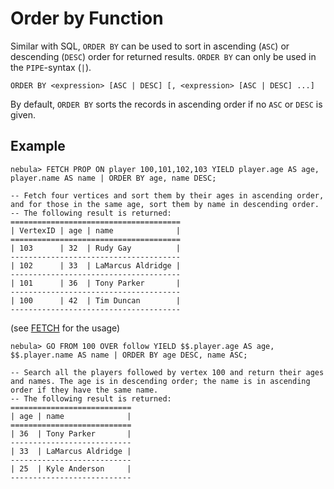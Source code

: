 # Order by Function

Similar with SQL, `ORDER BY` can be used to sort in ascending (`ASC`) or descending (`DESC`) order for returned results.
 `ORDER BY` can only be used in the `PIPE`-syntax (`|`).

```ngql
ORDER BY <expression> [ASC | DESC] [, <expression> [ASC | DESC] ...]
```

By default, `ORDER BY` sorts the records in ascending order if no `ASC` or `DESC` is given.

## Example

```ngql
nebula> FETCH PROP ON player 100,101,102,103 YIELD player.age AS age, player.name AS name | ORDER BY age, name DESC;  

-- Fetch four vertices and sort them by their ages in ascending order, and for those in the same age, sort them by name in descending order.
-- The following result is returned:
======================================
| VertexID | age | name              |
======================================
| 103      | 32  | Rudy Gay          |
--------------------------------------
| 102      | 33  | LaMarcus Aldridge |
--------------------------------------
| 101      | 36  | Tony Parker       |
--------------------------------------
| 100      | 42  | Tim Duncan        |
--------------------------------------
```

(see [FETCH](../4.statement-syntax/2.data-query-and-manipulation-statements/fetch-syntax.md) for the usage)

```ngql
nebula> GO FROM 100 OVER follow YIELD $$.player.age AS age, $$.player.name AS name | ORDER BY age DESC, name ASC;

-- Search all the players followed by vertex 100 and return their ages and names. The age is in descending order; the name is in ascending order if they have the same name.
-- The following result is returned:  
===========================
| age | name              |
===========================
| 36  | Tony Parker       |
---------------------------
| 33  | LaMarcus Aldridge |
---------------------------
| 25  | Kyle Anderson     |
---------------------------
```
